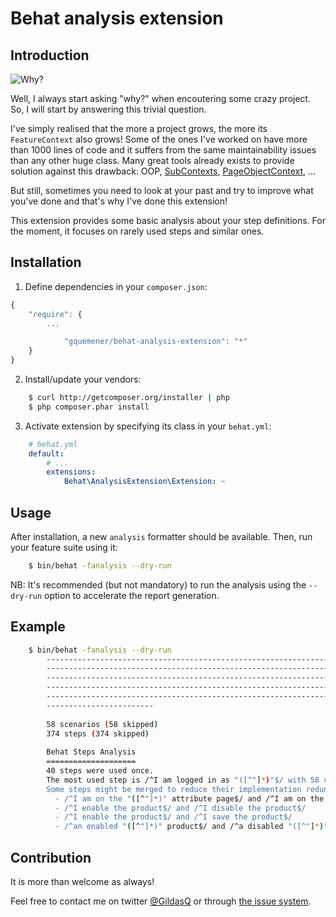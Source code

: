 Behat analysis extension
========================

Introduction
------------
![Why?](http://amiechristo.files.wordpress.com/2013/06/how-i-met-your-mother-barney-why.gif)

Well, I always start asking "why?" when encoutering some crazy project.
So, I will start by answering this trivial question.

I've simply realised that the more a project grows, the more its `FeatureContext` also grows!
Some of the ones I've worked on have more than 1000 lines of code and it suffers from the same maintainability issues than any other huge class.
Many great tools already exists to provide solution against this drawback: OOP, [SubContexts](http://docs.behat.org/guides/4.context.html#using-subcontexts), [PageObjectContext](https://github.com/sensiolabs/BehatPageObjectExtension), ...

But still, sometimes you need to look at your past and try to improve what you've done and that's why I've done this extension!

This extension provides some basic analysis about your step definitions.
For the moment, it focuses on rarely used steps and similar ones.

Installation
------------

1. Define dependencies in your `composer.json`:

``` javascript
{
    "require": {
        ...

            "gquemener/behat-analysis-extension": "*"
    }
}
```

2. Install/update your vendors:

``` bash
    $ curl http://getcomposer.org/installer | php
    $ php composer.phar install
```

3. Activate extension by specifying its class in your ``behat.yml``:

``` yaml
    # behat.yml
    default:
        # ...
        extensions:
            Behat\AnalysisExtension\Extension: ~
```

Usage
----

After installation, a new `analysis` formatter should be available.
Then, run your feature suite using it:

``` bash
    $ bin/behat -fanalysis --dry-run
```

NB: It's recommended (but not mandatory) to run the analysis using the `--dry-run` option to accelerate the report generation.

Example
-------

```bash
    $ bin/behat -fanalysis --dry-run
        ---------------------------------------------------------------------- 70
        ---------------------------------------------------------------------- 140
        ---------------------------------------------------------------------- 210
        ---------------------------------------------------------------------- 280
        ---------------------------------------------------------------------- 350
        ------------------------
        
        58 scenarios (58 skipped)
        374 steps (374 skipped)
        
        Behat Steps Analysis
        ====================
        40 steps were used once.
        The most used step is /^I am logged in as "([^"]*)"$/ with 58 calls.
        Some steps might be merged to reduce their implementation redundancy:
          - /^I am on the "([^"]*)" attribute page$/ and /^I am on the "([^"]*)" product page$/
          - /^I enable the product$/ and /^I disable the product$/
          - /^I enable the product$/ and /^I save the product$/
          - /^an enabled "([^"]*)" product$/ and /^a disabled "([^"]*)" product$/
```

Contribution
------------
It is more than welcome as always!

Feel free to contact me on twitter [@GildasQ](http://www.twitter.com/GildasQ) or through [the issue system](https://github.com/gquemener/behat-analysis-extension/issues/new).
